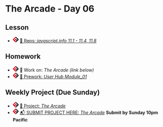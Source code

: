 # The Arcade - Day 06

## Lesson
<!-- - ![FSA](/logo.png) [📺 Lecture]() -->
<!-- - ![FSA](/logo.png) [👾 Demo Code - JS](demo.js) -->
- ![FSA](/logo.png) [🔬 Reps: *javascript.info 11.1 - 11.4, 11.8*](https://javascript.info/callbacks)

## Homework
- ![FSA](/logo.png) 🔬 Work on: *The Arcade (link below)*
- ![FSA](/logo.png) [📖 Prework: *User Hub Module_01*](https://learn.fullstackacademy.com/workshop/5e6d5109f762d1000459ffbd/content/5e6d5109f762d1000459ffc2/text)

## Weekly Project (Due Sunday)
- ![FSA](/logo.png) [🔬 Project: *The Arcade*](https://learn.fullstackacademy.com/workshop/5e5c090ee91ce200041c09a9/landing)
- ![FSA](/logo.png) [📬 SUBMIT PROJECT HERE: *The Arcade*](https://forms.gle/QunXJ7ycHwdrHzuS6) __Submit by Sunday 10pm Pacific__
